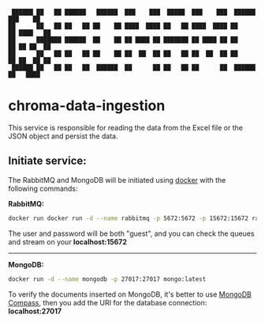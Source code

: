 ```
 ██████ ██   ██ ██████   ██████  ███    ███  █████  ███    ███  ██████  ███    ██ 
██      ██   ██ ██   ██ ██    ██ ████  ████ ██   ██ ████  ████ ██    ██ ████   ██ 
██      ███████ ██████  ██    ██ ██ ████ ██ ███████ ██ ████ ██ ██    ██ ██ ██  ██ 
██      ██   ██ ██   ██ ██    ██ ██  ██  ██ ██   ██ ██  ██  ██ ██    ██ ██  ██ ██ 
 ██████ ██   ██ ██   ██  ██████  ██      ██ ██   ██ ██      ██  ██████  ██   ████ 
```

# chroma-data-ingestion
This service is responsible for reading the data from the Excel file or the JSON object and persist the data.

## Initiate service:
The RabbitMQ and MongoDB will be initiated using [docker](https://www.docker.com/get-started/) with the following commands:

**RabbitMQ:**
``` bash
docker run docker run -d --name rabbitmq -p 5672:5672 -p 15672:15672 rabbitmq:management
```
The user and password will be both "guest", and you can check the queues and stream on your **localhost:15672**

---

**MongoDB:**
``` bash
docker run -d --name mongodb -p 27017:27017 mongo:latest
```
To verify the documents inserted on MongoDB, it's better to use [MongoDB Compass](https://www.mongodb.com/products/tools/compass), then you add the URI for the database connection: **localhost:27017**